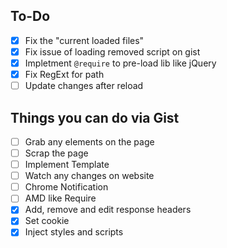 ## To-Do
- [x] Fix the "current loaded files"
- [x] Fix issue of loading removed script on gist
- [x] Impletment `@require` to pre-load lib like jQuery
- [x] Fix RegExt for path
- [ ] Update changes after reload

## Things you can do via Gist
- [ ] Grab any elements on the page
- [ ] Scrap the page
- [ ] Implement Template
- [ ] Watch any changes on website
- [ ] Chrome Notification
- [ ] AMD like Require
- [x] Add, remove and edit response headers
- [x] Set cookie
- [x] Inject styles and scripts
